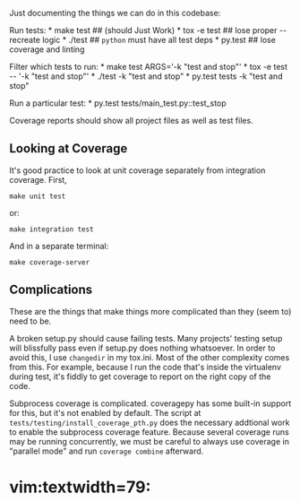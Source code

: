 Just documenting the things we can do in this codebase:

Run tests:
    * make test   ## (should Just Work)
    * tox -e test  ## lose proper --recreate logic
    * ./test  ## `python` must have all test deps
    * py.test  ## lose coverage and linting

Filter which tests to run:
    * make test ARGS='-k "test and stop"'
    * tox -e test -- '-k "test and stop"'
    * ./test -k "test and stop"
    * py.test tests -k "test and stop"

Run a particular test:
    * py.test tests/main_test.py::test_stop

Coverage reports should show all project files as well as test files.


Looking at Coverage
-------------------

It's good practice to look at unit coverage separately from integration
coverage. First, 

    make unit test

or:

    make integration test


And in a separate terminal:

    make coverage-server


Complications
-------------

These are the things that make things more complicated than they (seem to) need to be.

A broken setup.py should cause failing tests. Many projects' testing setup will
blissfully pass even if setup.py does nothing whatsoever. In order to avoid
this, I use `changedir` in my tox.ini. Most of the other complexity comes from
this. For example, because I run the code that's inside the virtualenv during
test, it's fiddly to get coverage to report on the right copy of the code.

Subprocess coverage is complicated. coveragepy has some built-in support for
this, but it's not enabled by default. The script at
`tests/testing/install_coverage_pth.py` does the necessary addtional work to
enable the subprocess coverage feature. Because several coverage runs may be
running concurrently, we must be careful to always use coverage in "parallel
mode" and run `coverage combine` afterward.

# vim:textwidth=79:
